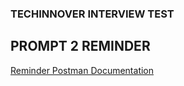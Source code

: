 ### TECHINNOVER INTERVIEW TEST

## PROMPT 2 REMINDER

[Reminder Postman Documentation](https://documenter.getpostman.com/view/19291153/UVkgwJem)
